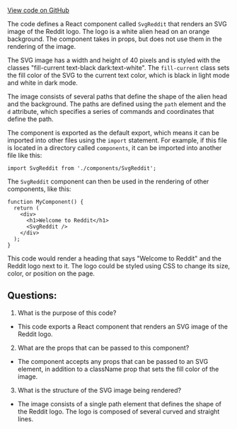[View code on GitHub](https://github.com/ergoplatform/ergoweb/components/icons/Reddit.js)

The code defines a React component called `SvgReddit` that renders an SVG image of the Reddit logo. The logo is a white alien head on an orange background. The component takes in props, but does not use them in the rendering of the image. 

The SVG image has a width and height of 40 pixels and is styled with the classes "fill-current text-black dark:text-white". The `fill-current` class sets the fill color of the SVG to the current text color, which is black in light mode and white in dark mode. 

The image consists of several paths that define the shape of the alien head and the background. The paths are defined using the `path` element and the `d` attribute, which specifies a series of commands and coordinates that define the path. 

The component is exported as the default export, which means it can be imported into other files using the `import` statement. For example, if this file is located in a directory called `components`, it can be imported into another file like this:

```
import SvgReddit from './components/SvgReddit';
```

The `SvgReddit` component can then be used in the rendering of other components, like this:

```
function MyComponent() {
  return (
    <div>
      <h1>Welcome to Reddit</h1>
      <SvgReddit />
    </div>
  );
}
```

This code would render a heading that says "Welcome to Reddit" and the Reddit logo next to it. The logo could be styled using CSS to change its size, color, or position on the page.
## Questions: 
 1. What is the purpose of this code?
- This code exports a React component that renders an SVG image of the Reddit logo.

2. What are the props that can be passed to this component?
- The component accepts any props that can be passed to an SVG element, in addition to a className prop that sets the fill color of the image.

3. What is the structure of the SVG image being rendered?
- The image consists of a single path element that defines the shape of the Reddit logo. The logo is composed of several curved and straight lines.